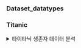 

### Dataset_datatypes

### Titanic
<details>
    <summary>타이타닉 생존자 데이터 분석</summary>
    

    | Variable | Definition | Key | 분석가 의견 |
    | -- | -- | -- | -- |
    |  PassengerId  | 승객 번호 | array([ 892,  893,  894,  895,  896,  897,  898,  899,  900,  901,  902, 903,  904,  905,  906,  907,  908,  909,  910,  911,  912,  913, 1288, 1289, 1290, 1291, 1292, 1293, 1294, 1295, 1296, 1297, 1298, 1299, 1300, 1301, 1302, 1303,1304, 1305, 1306, 1307, 1308, 1309])| 이름에서 유추할 수 있는 것은 승객의 번호이다. 인덱스 번호 개념으로 생각할 수 있지만, 1번부터 시작되지 않는 것으로 보아, 총 개수의 신뢰도가 높지 않다. 현재까지 알려진 바로는 타이타닉의 생존자의 수는 승객만 498명으로 알려져 있으며,선원도 212명 정도로 총인원 700여명이 생존한 것으로 알려져 있다. 출처마다 편차가 있으므로 데이터의 신뢰도를 다시 재 정립할 필요가 있다. 참고로 뤼튼은 총 918명이 생존했다는 이야기를 하고 있으며, 대상 AI를 바꿀 경우 1395명이라고 나온다. 참고로, 현재 데이터에서 승객 아이디의 최대 크기는 1309,최소 크기는 892이며,뤼튼이 제공중인 총 탑승객의 수는 1317명이라고 한다. |
    |  Pclass  | 객실 등급 | array([3, 2, 1]) | 객실 등급으로 예상된다. 이럴 경우 선원의 존재는 없어야 할 것이기 때문에 탑승객만 한정적으로 인원을 계산하는 것이 유리하다고 생각된다.|
    |  Name  | 이름 | array(['Kelly, Mr. James', 'Wilkes, Mrs. James (Ellen Needs)', 'Myles, Mr. Thomas Francis', 'Wirz, Mr. Albert', 'Henriksson, Miss. Jenny Lovisa', 'Spector, Mr. Woolf','Oliva y Ocana, Dona. Fermina', 'Saether, Mr. Simon Sivertsen','Ware, Mr. Frederick', 'Peter, Master. Michael J'], dtype=object) | 이름은 모든 개인이 다 고유하기 때문에 특정하기는 어려우나, 보통 가족들은 성을 공유하므로 이름을 추출해낼 수 있다면, 그리고 그것을 Parch와 SibSp와 대조하여 조사한다면, 동승자의 여부를 통해 가족관계를 확인하는 것이 가능할 것으로 예상된다. 그리고, 이 데이터만으로 한정해서는 불가능하지만, 그 이름이 주로 사용되는 나라를 조사해 국적을 유추해 볼 만한 수단이 될 수는 있을 가능성이 있다고 생각한다. 다만, 3곳에서 탑승객을 태웠으므로, 3개국이 가장 유력하며, 목적지는 뉴욕이었으므로 미국인도 존재할 가능성이 있다. |
    |  Sex  | 성별 | array(['male', 'female'], dtype=object) | 성별은 남성과 여성만이 존재할 것이므로 크게 유의미하지는 않지만, 통상적으로 생존자의 경우 남성보다는 여성을 더 우선시 할 가능성이 높으므로 여성의 비율이 더 높을 가능성이 있다고 유추할 수는 있다. |
    |  Age  | 나이 | array([34.5 , 47.  , 62.  , 27.  , 22.  , 14.  , 30.  , 26.  , 18.  ,  21.  ,  nan, 46.  , 23.  , 63.  , 24.  , 35.  , 45.  , 55.  , 9.  , 48.  , 50.  , 22.5 , 41.  , 33.  , 18.5 , 25.  , 39.  , 60.  , 36.  , 20.  , 28.  , 10.  , 17.  , 32.  , 13.  , 31.  ,  29.  , 28.5 , 32.5 ,  6.  , 67.  , 49.  ,  2.  , 76.  , 43.  , 16.  ,  1.  , 12.  , 42.  , 53.  , 26.5 , 40.  , 61.  , 60.5 , 7.  , 15.  , 54.  , 64.  , 37.  , 34.  , 11.5 ,  8.  ,  0.33, 38.  , 57.  , 40.5 ,  0.92, 19.  , 36.5 ,  0.75,  0.83, 58.  , 0.17, 59.  , 14.5 , 44.  ,  5.  , 51.  ,  3.  , 38.5 ]) | 탑승객의 연령층이 굉장히 다양하며, 가장 어린 승객은 생후 9주차라는 정보가 존재한다. 그러나 nan으로 필드가 있는 경우가 있는데, 이것이 데이터의 결손인지, 아니면, 탑승객의 나이 정보가 존재하지 않아서 이렇게 있는 것인지는 알기 어렵다. |
    |  SibSp  | 동승 가족구성(형제,배우자) | array([0, 1, 2, 3, 4, 5, 8]) | SibSP는 타이타닉에 대한 데이터 분석에 사용되는 용어로 원래는'Siblings/Spouses aboard'의 약어이며, 승객의 가족 구성(형제 자매,배우자)을 아는 것에 대한 지표가 된다. |
    |  Parch  | 동승 가족구성(부모,자녀) | array([0, 1, 3, 2, 4, 6, 5, 9]) | Parch 역시 타이타닉에 대한 데이터 분석에 사용되는 용어로 원래는 'Parents/Children aboard'의 약어이며, 승객의 직계 가족 구성(부모,자녀)을 아는 것에 대한 지표가 된다. |
    |  Ticket  | 티켓번호 | array(['330911', '363272', '240276', '315154', '3101298', '7538','330972', '248738', '2657', 'A/4 48871', '349220', '694', '21228', '347065', '21332', '28664', '113059', '17765', 'SC/PARIS 2166', '28666', '334915', '365237', '19928', '347086', 'A.5. 3236', 'PC 17758', 'SOTON/O.Q. 3101262', '359309', '2668'], dtype=object) | 아직 자세하기 보기는 어렵지만, 티켓의 번호가 다르며, 영문으로 무언가가 적힌 것도 있고 아닌 것도 있다. 그것을 통해 Fare와 같이 비교가 가능하다면 출발지와 도착지 등의 내용의 여부 등을 확인할 수 있을 가능성이 있을 것으로 예상된다. 같은 표기 체계를 분류하는 것이 도움이 될 수 있다. |
    |  Fare  | 운임 | array([  7.8292,   7.    ,   9.6875,   8.6625,  12.2875,   9.225 ,7.6292,  29.    ,   7.2292,  24.15  ,   7.8958,  26.    ,82.2667,  61.175 ,  27.7208,  12.35  ,   7.225 ,   7.925 ,7.5792, 512.3292,  63.3583,  51.4792,  15.55  ,  37.0042,14.4583,  39.6875,  11.5   ,  50.    ,  12.875 ,  21.075 ,39.4   ,  20.25  ,  47.1   ,  13.8625,   7.7208,  90.    , 108.9   ,  22.3583]) | 요금체계는 티켓과 마찬가지로 출발지와 도착지의 정보에 의한 차이도 있을 수 있지만, 거기에 더불어 객실 등급에 의한 차이도 발생할 수 있다. 또한 동승한 탑승객이 있을 경우에 의한 차이도 있을 수 있다. 이러한 것을 통해 각 객실 별, 개인 별 운임의 체계를 알아낼 수 있을 가능성이 있으며, 참고로 당시 사용되는 화폐의 단위는 파운드였고, 1등실은 차이가 있지만 30 ~ 870파운드, 2등실은 12 ~ 60파운드, 3등실은 3 ~ 8 파운드 정도라는 자료가 존재한다. |
    |  Cabin  | 선실 | array([nan, 'B45', 'E31', 'B57 B59 B63 B66', 'B36', 'A21', 'C78', 'D34','D19', 'A9', 'D15', 'C31', 'C23 C25 C27', 'F G63', 'B61', 'C53','D43', 'C130', 'C132', 'C101', 'C55 C57', 'B71', 'C46', 'C116','F', 'A29', 'G6', 'C6', 'C28', 'C51', 'E46', 'C54', 'C97', 'D22','B10', 'F4', 'E45', 'E52', 'D30', 'B58 B60', 'E34', 'C62 C64','F E57', 'F2', 'A18', 'C106', 'B51 B53 B55', 'D10 D12', 'E60','E50', 'E39 E41', 'B52 B54 B56', 'C39', 'B24', 'D28', 'B41', 'C7','D40', 'D38', 'C105'], dtype=object) | 원래 캐빈의 사전적 의미는 선원의 개인 침실이라는 의미가 있지만, 타이타닉의 정보를 조회하면 1등실은 총 416칸, 2등실은 162칸, 3등실은 총 269칸으로 나와있고, 캐빈은 40칸으로 나와 있어 이것이 의미하는 것이 객실일지, 짐칸일지, 선원실일지 아직은 명확하지 않지만, 일관성의 영역으로 생각하면 1,2,3으로 배정된 것이 아닌,A,B,C로 등록이 되어 있었으며, 당시 타이타닉의 제원은 총 11층 구조였으며,승객이 사용하거나 방의 개념이 존재하는 갑판은 A ~ G갑판까지이다. 이를 보아, A ~ G까지는 층 수, 뒤의 숫자는 호실로 해석하는 것이 맞다고 생각된다.  |
    |  Embarked  | 승선지 | array(['Q', 'S', 'C'], dtype=object) | 탑승지에 대한 이니셜로 당시 타이타닉은 영국 리버풀에서 취역하여, 최초에는 영국 사우샘프턴('S')에서 탑승객을 받았고, 이후 프랑스 쉘부르('C')에 기항한 뒤, 아일랜드의 퀸즈타운('Q',현재 지명 코브)의 기항을 마지막으로 뉴욕을 향해 출발하였다고 한다. |


</details>